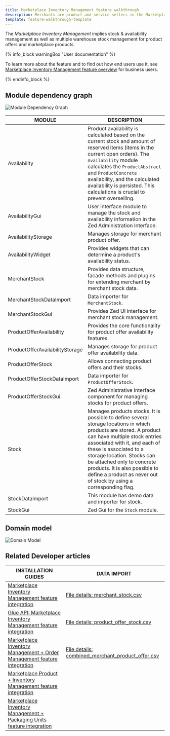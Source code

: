 ```yaml
---
title: Marketplace Inventory Management feature walkthrough
description: Merchants are product and service sellers in the Marketplace.
template: feature-walkthrough-template
---
```


The _Marketplace Inventory Management_ implies stock & availability management as well as multiple warehouse stock management for product offers and marketplace products.

{% info_block warningBox "User documentation" %}

To learn more about the feature and to find out how end users use it, see [Marketplace Inventory Management feature overview](/docs/marketplace/user/features/{{page.version}}/marketplace-inventory-management-feature-overview.html) for business users.

{% endinfo_block %}

## Module dependency graph

![Module Dependency Graph](https://confluence-connect.gliffy.net/embed/image/72767452-8b31-46fd-9c23-8d5416fd02e6.png?utm_medium=live&utm_source=confluence)

| MODULE     | DESCRIPTION |
|---|---|
| Availability |  Product availability is calculated based on the current stock and amount of reserved items (items in the current open orders). The `Availability` module calculates the `ProductAbstract` and `ProductConcrete` availability, and the calculated availability is persisted. This calculations is crucial to prevent overselling.|
| AvailabilityGui | User interface module to manage the stock and availability information in the Zed Administration Interface. |
| AvailabilityStorage | Manages storage for merchant product offer. |
| AvailabilityWidget | Provides widgets that can determine a product's availability status.|
| MerchantStock | Provides data structure, facade methods and plugins for extending merchant by merchant stock data. |
| MerchantStockDataImport | Data importer for `MerchantStock`. |
| MerchantStockGui | Provides Zed UI interface for merchant stock management. |
| ProductOfferAvailability | Provides the core functionality for product offer availability features. |
| ProductOfferAvailabilityStorage | Manages storage for product offer availability data. |
| ProductOfferStock | Allows connecting product offers and their stocks. |
| ProductOfferStockDataImport | Data importer for `ProductOfferStock`. |
| ProductOfferStockGui | Zed Administrative Interface component for managing stocks for product offers. |
| Stock | Manages products stocks. It is possible to define several storage locations in which products are stored. A product can have multiple stock entries associated with it, and each of these is associated to a storage location. Stocks can be attached only to concrete products. It is also possible to define a product as never out of stock by using a corresponding flag. |
| StockDataImport | This module has demo data and importer for stock. |
| StockGui | Zed Gui for the `Stock` module. |

## Domain model

![Domain Model](https://confluence-connect.gliffy.net/embed/image/7be7c0cf-b4d5-41c5-bfc3-e30b76efce31.png?utm_medium=live&utm_source=confluence)

## Related Developer articles

|INSTALLATION GUIDES |DATA IMPORT |
|---------|---------|
| [Marketplace Inventory Management feature integration](/docs/marketplace/dev/feature-integration-guides/{{page.version}}/marketplace-inventory-management-feature-integration.html) | [File details: merchant_stock.csv](/docs/pbc/all/merchant-management/{{page.version}}/marketplace/import-data/file-details-merchant-stock.csv.html) |
| [Glue API: Marketplace Inventory Management feature integration](/docs/marketplace/dev/feature-integration-guides/{{page.version}}/glue/marketplace-inventory-management-feature-integration.html)  | [File details: product_offer_stock.csv](/docs/marketplace/dev/data-import/{{page.version}}/file-details-product-offer-stock.csv.html) |
| [Marketplace Inventory Management + Order Management feature integration](/docs/marketplace/dev/feature-integration-guides/{{page.version}}/marketplace-inventory-management-order-management-feature-integration.html) | [File details: combined_merchant_product_offer.csv](/docs/marketplace/dev/data-import/{{page.version}}/file-details-combined-merchant-product-offer.csv.html) |
| [Marketplace Product + Inventory Management feature integration](/docs/marketplace/dev/feature-integration-guides/{{page.version}}/marketplace-product-inventory-management-feature-integration.html) ||
| [Marketplace Inventory Management + Packaging Units feature integration](/docs/marketplace/dev/feature-integration-guides/{{page.version}}/marketplace-inventory-management-packaging-units-feature-integration.html) ||

